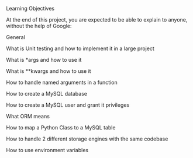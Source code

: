 Learning Objectives

At the end of this project, you are expected to be able to explain to anyone, without the help of Google:

General

What is Unit testing and how to implement it in a large project

What is *args and how to use it

What is **kwargs and how to use it

How to handle named arguments in a function

How to create a MySQL database

How to create a MySQL user and grant it privileges

What ORM means

How to map a Python Class to a MySQL table

How to handle 2 different storage engines with the same codebase

How to use environment variables
